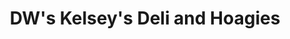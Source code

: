 ---
title: "DW's Kelsey's Deli and Hoagies"
url: /shamokin/dws-kelseys-deli-and-hoagies/
shop: deli
---